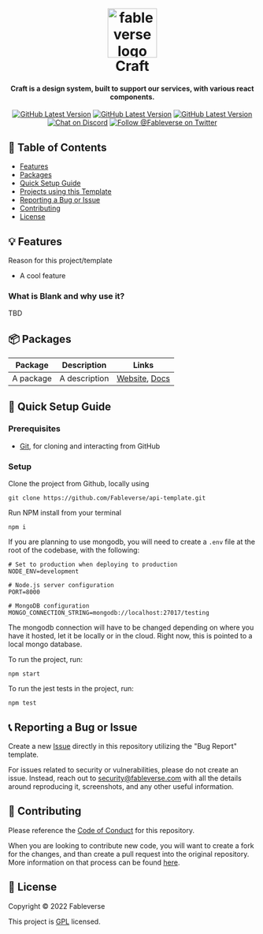<div align="center">
  <h1> 
    <img alt="fableverse logo" src="https://user-images.githubusercontent.com/34040658/166625392-dcec9672-fd76-4914-a991-715c58cdd3c5.png" width="100px"/><br/>
    Craft
  </h1>
  <h4> Craft is a design system, built to support our services, with various react components. </h4>
  
  <a href="https://github.com/Fableverse/api-template/releases"
    ><img
      src="https://img.shields.io/github/workflow/status/fableverse/base-template/Run Jest?color=white&label=build&style=flat-square"
      alt="GitHub Latest Version"
  /></a>
  <a href="https://github.com/Fableverse/api-template/releases"
    ><img
      src="https://img.shields.io/github/v/tag/fableverse/base-template?color=white&label=version&style=flat-square"
      alt="GitHub Latest Version"
  /></a>
  <a href=""
    ><img
      src="https://img.shields.io/github/commit-activity/w/fableverse/base-template?color=white&label=commit activity&style=flat-square"
      alt="GitHub Latest Version"
  /></a>
  <br />
  <a href="https://discord.gg/5a9bSRyYyF"
    ><img
      src="https://img.shields.io/discord/966144993163091988?label=discord&color=blue&style=flat-square"
      alt="Chat on Discord"
  /></a>
  <a href="https://twitter.com/Fableverse"
    ><img
      src="https://img.shields.io/badge/twitter-@fableverse-1DA1F3?color=blue&style=flat-square"
      alt="Follow @Fableverse on Twitter"
  /></a>
</div>

## 📖 Table of Contents
- [Features](#-features)
- [Packages](#-packages)
- [Quick Setup Guide](#-quick-setup-guide)
- [Projects using this Template](#-projects-using-this-template)
- [Reporting a Bug or Issue](#-reporting-a-bug-or-issue)
- [Contributing](#-contributing)
- [License](#-license)

## 💡 Features
Reason for this project/template
- A cool feature

### What is Blank and why use it?
TBD

## 📦 Packages

| Package         | Description                           | Links          |
| --------------- | ------------------------------------- | -------------- |
| A package       | A description                         | [Website](), [Docs]() |

## 🚀 Quick Setup Guide
### Prerequisites
- [Git](https://gitforwindows.org/), for cloning and interacting from GitHub

### Setup
Clone the project from Github, locally using 

```
git clone https://github.com/Fableverse/api-template.git
```

Run NPM install from your terminal
```
npm i
```

If you are planning to use mongodb, you will need to create a `.env` file at the root of the codebase, with the following:
```env
# Set to production when deploying to production
NODE_ENV=development

# Node.js server configuration
PORT=8000

# MongoDB configuration
MONGO_CONNECTION_STRING=mongodb://localhost:27017/testing
```
The mongodb connection will have to be changed depending on where you have it hosted, let it be locally or in the cloud. Right now, this is pointed to a local mongo database.

To run the project, run:
```
npm start
```

To run the jest tests in the project, run:
```
npm test
```

## 📞 Reporting a Bug or Issue
Create a new [Issue](https://github.com/Fableverse/base-template/issues) directly in this repository utilizing the "Bug Report" template.

For issues related to security or vulnerabilities, please do not create an issue. Instead, reach out to security@fableverse.com with all the details around reproducing it, screenshots, and any other useful information. 

## 🤝 Contributing
Please reference the [Code of Conduct](https://github.com/Fableverse/base-template/blob/main/CODE_OF_CONDUCT.md) for this repository.

When you are looking to contribute new code, you will want to create a fork for the changes, and than create a pull request into the original repository. More information on that process can be found [here](https://docs.github.com/en/pull-requests/collaborating-with-pull-requests/proposing-changes-to-your-work-with-pull-requests/creating-a-pull-request-from-a-fork).

## 📝 License
Copyright © 2022 Fableverse

This project is [GPL](https://github.com/Fableverse/base-template/blob/main/LICENSE) licensed.
